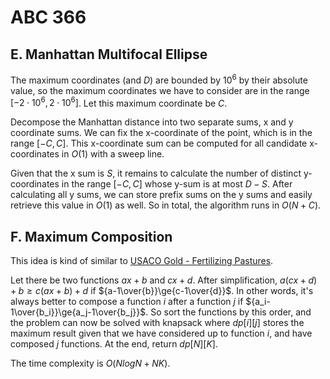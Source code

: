 # ABC 366

## E. Manhattan Multifocal Ellipse
The maximum coordinates (and $D$) are bounded by $10^6$ by their absolute value, so the maximum coordinates we have to consider are in the range $[-2\cdot{10^6},2\cdot{10^6}]$. Let this maximum coordinate be $C$.

Decompose the Manhattan distance into two separate sums, x and y coordinate sums. We can fix the x-coordinate of the point, which is in the range $[-C,C]$. This x-coordinate sum can be computed for all candidate x-coordinates in $O(1)$ with a sweep line.

Given that the x sum is $S$, it remains to calculate the number of distinct y-coordinates in the range $[-C,C]$ whose y-sum is at most $D-S$. After calculating all y sums, we can store prefix sums on the y sums and easily retrieve this value in $O(1)$ as well. So in total, the algorithm runs in $O(N+C)$.

## F. Maximum Composition
This idea is kind of similar to [USACO Gold - Fertilizing Pastures](https://usaco.org/index.php?page=viewproblem2&cpid=1306).

Let there be two functions $ax+b$ and $cx+d$. After simplification, $a(cx+d)+b\ge{c(ax+b)+d}$ if ${a-1\over{b}}\ge{c-1\over{d}}$. In other words, it's always better to compose a function $i$ after a function $j$ if ${a_i-1\over{b_i}}\ge{a_j-1\over{b_j}}$. So sort the functions by this order, and the problem can now be solved with knapsack where $dp[i][j]$ stores the maximum result given that we have considered up to function $i$, and have composed $j$ functions. At the end, return $dp[N][K]$.

The time complexity is $O(NlogN+NK)$.